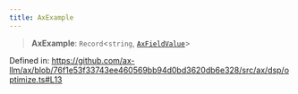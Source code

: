 ```yaml
---
title: AxExample
---
```


> **AxExample**: `Record`\<`string`, [`AxFieldValue`](/api/#03-apidocs/typealiasaxfieldvalue)\>

Defined in: https://github.com/ax-llm/ax/blob/76f1e53f33743ee460569bb94d0bd3620db6e328/src/ax/dsp/optimize.ts#L13
